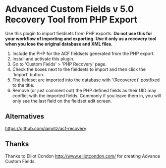 # Advanced Custom Fields v 5.0 Recovery Tool from PHP Export #

Use this plugin to import fieldsets from PHP exports. <strong>Do not use this for your workflow of importing and exporting. Use it only as a recovery tool when you lose the original database and XML files.</strong>

1. Include the PHP for the ACF fieldsets generated from the PHP export.
2. Install and activate this plugin.
3. Go to 'Custom Fields' > 'PHP Recovery' page.
4. Check the boxes next to the fieldsets to import and then click the 'Import' button.
5. The fieldset are imported into the database with '(Recovered)' postfixed to the title.
6. Remove (or just comment out) the PHP defined fields as their UID may conflict with the imported fields. Commonly if you leave them in, you will only see the last field on the fieldset edit screen.

## Alternatives ##

https://github.com/iamntz/acf-recovery

## Thanks ##

Thanks to Elliot Condon http://www.elliotcondon.com/ for creating Advance Custom Fields.
